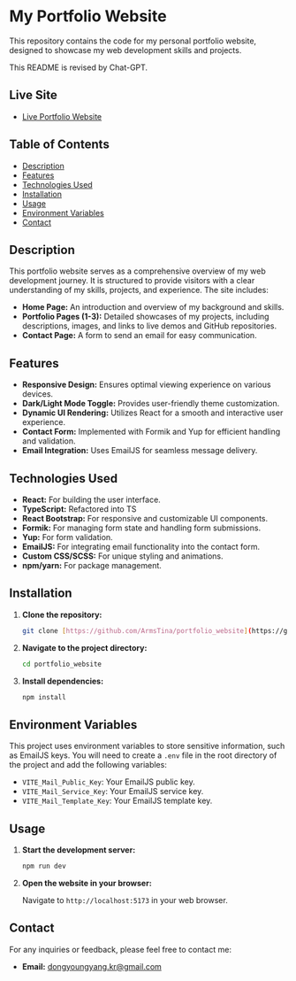 # My Portfolio Website

This repository contains the code for my personal portfolio website, designed to showcase my web development skills and projects.

This README is revised by Chat-GPT.

## Live Site

- [Live Portfolio Website](https://dyyang.netlify.app/)

## Table of Contents

- [Description](#description)
- [Features](#features)
- [Technologies Used](#technologies-used)
- [Installation](#installation)
- [Usage](#usage)
- [Environment Variables](#environment-variables)
- [Contact](#contact)

## Description

This portfolio website serves as a comprehensive overview of my web development journey. It is structured to provide visitors with a clear understanding of my skills, projects, and experience. The site includes:

- **Home Page:** An introduction and overview of my background and skills.
- **Portfolio Pages (1-3):** Detailed showcases of my projects, including descriptions, images, and links to live demos and GitHub repositories.
- **Contact Page:** A form to send an email for easy communication.

## Features

- **Responsive Design:** Ensures optimal viewing experience on various devices.
- **Dark/Light Mode Toggle:** Provides user-friendly theme customization.
- **Dynamic UI Rendering:** Utilizes React for a smooth and interactive user experience.
- **Contact Form:** Implemented with Formik and Yup for efficient handling and validation.
- **Email Integration:** Uses EmailJS for seamless message delivery.

## Technologies Used

- **React:** For building the user interface.
- **TypeScript:** Refactored into TS
- **React Bootstrap:** For responsive and customizable UI components.
- **Formik:** For managing form state and handling form submissions.
- **Yup:** For form validation.
- **EmailJS:** For integrating email functionality into the contact form.
- **Custom CSS/SCSS:** For unique styling and animations.
- **npm/yarn:** For package management.

## Installation

1.  **Clone the repository:**

    ```bash
    git clone [https://github.com/ArmsTina/portfolio_website](https://github.com/ArmsTina/portfolio_website)
    ```

2.  **Navigate to the project directory:**

    ```bash
    cd portfolio_website
    ```

3.  **Install dependencies:**

    ```bash
    npm install
    ```

## Environment Variables

This project uses environment variables to store sensitive information, such as EmailJS keys. You will need to create a `.env` file in the root directory of the project and add the following variables:

- `VITE_Mail_Public_Key`: Your EmailJS public key.
- `VITE_Mail_Service_Key`: Your EmailJS service key.
- `VITE_Mail_Template_Key`: Your EmailJS template key.

## Usage

1.  **Start the development server:**

    ```bash
    npm run dev
    ```

2.  **Open the website in your browser:**

    Navigate to `http://localhost:5173` in your web browser.

## Contact

For any inquiries or feedback, please feel free to contact me:

- **Email:** dongyoungyang.kr@gmail.com
